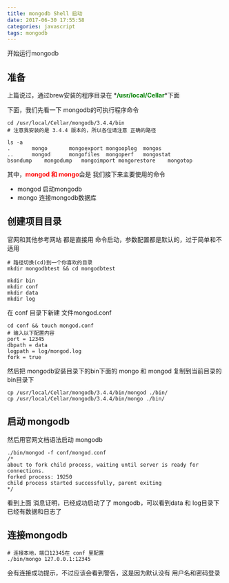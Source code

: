 ```yaml
---
title: mongodb Shell 启动
date: 2017-06-30 17:55:58
categories: javascript
tags: mongodb
---
```

开始运行mongodb
<!-- more -->

## 准备
上篇说过，通过brew安装的程序目录在 *<b style="color: green;">/usr/local/Cellar</b>*下面

下面，我们先看一下 mongodb的可执行程序命令

```
cd /usr/local/Cellar/mongodb/3.4.4/bin
# 注意我安装的是 3.4.4 版本的，所以各位请注意 正确的路径

ls -a
.		mongo		mongoexport	mongooplog	mongos
..		mongod		mongofiles	mongoperf	mongostat
bsondump	mongodump	mongoimport	mongorestore	mongotop
```

其中，<b style="color: red;">mongod 和 mongo</b>会是 我们接下来主要使用的命令
* mongod 启动mongodb
* mongo  连接mongodb数据库

## 创建项目目录
官网和其他参考网站 都是直接用 命令启动，参数配置都是默认的，过于简单和不适用

```
# 路径切换(cd)到一个你喜欢的目录
mkdir mongodbtest && cd mongodbtest

mkdir bin
mkdir conf
mkdir data
mkdir log
```
在 conf 目录下新建 文件mongod.conf
```
cd conf && touch mongod.conf
# 输入以下配置内容
port = 12345
dbpath = data
logpath = log/mongod.log
fork = true
```
然后把 mongodb安装目录下的bin下面的 mongo 和 mongod 复制到当前目录的 bin目录下

```
cp /usr/local/Cellar/mongodb/3.4.4/bin/mongod ./bin/
cp /usr/local/Cellar/mongodb/3.4.4/bin/mongo ./bin/
```

## 启动 mongodb

然后用官网文档语法启动 mongodb
```
./bin/mongod -f conf/mongod.conf
/*
about to fork child process, waiting until server is ready for connections.
forked process: 19250
child process started successfully, parent exiting
*/
```
看到上面 消息证明，已经成功启动了了 mongodb，可以看到data 和 log目录下已经有数据和日志了

## 连接mongodb

```
# 连接本地，端口12345在 conf 里配置
./bin/mongo 127.0.0.1:12345
```
会有连接成功提示，不过应该会看到警告，这是因为默认没有 用户名和密码登录